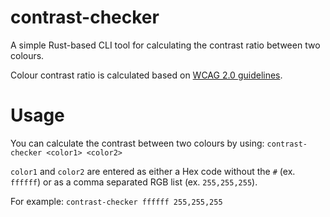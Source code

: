 # contrast-checker

A simple Rust-based CLI tool for calculating the contrast ratio between two colours.

Colour contrast ratio is calculated based on [WCAG 2.0 guidelines](https://www.w3.org/TR/WCAG/#dfn-contrast-ratio).

# Usage

You can calculate the contrast between two colours by using:
`contrast-checker <color1> <color2>`

`color1` and `color2` are entered as either a Hex code without the `#` (ex. `ffffff`) or as a comma separated RGB list (ex. `255,255,255`).

For example:
`contrast-checker ffffff 255,255,255`